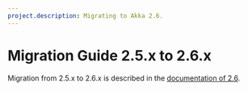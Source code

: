 ```yaml
---
project.description: Migrating to Akka 2.6.
---
```

# Migration Guide 2.5.x to 2.6.x

Migration from 2.5.x to 2.6.x is described in the
[documentation of 2.6](https://doc.akka.io/libraries/akka-core/2.6/project/migration-guide-2.5.x-2.6.x.html).

